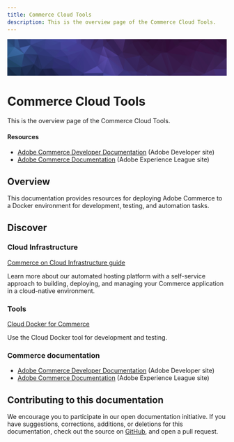 ```yaml
---
title: Commerce Cloud Tools
description: This is the overview page of the Commerce Cloud Tools.
---
```


<Hero slots="image, heading, text"/>

![Commerce Cloud Docker](_images/banner-hex-violet.png)

# Commerce Cloud Tools

This is the overview page of the Commerce Cloud Tools.

<Resources slots="heading, links"/>

#### Resources

- [Adobe Commerce Developer Documentation](https://developer.adobe.com/commerce/docs) (Adobe Developer site)
- [Adobe Commerce Documentation](https://experienceleague.adobe.com/docs/commerce.html) (Adobe Experience League site)

## Overview

This documentation provides resources for deploying Adobe Commerce to a Docker environment for development, testing, and automation tasks.

## Discover

<DiscoverBlock width="100%" slots="heading, link, text"/>

### Cloud Infrastructure

[Commerce on Cloud Infrastructure guide](https://experienceleague.adobe.com/docs/commerce-cloud-service/user-guide/overview.html)

Learn more about our automated hosting platform with a self-service approach to building, deploying, and managing your Commerce application in a cloud-native environment.

<DiscoverBlock slots="heading, link, text"/>

### Tools

[Cloud Docker for Commerce](/docker/)

Use the Cloud Docker tool for development and testing.

<DiscoverBlock width="100%" slots="heading, text"/>

### Commerce documentation

- [Adobe Commerce Developer Documentation](https://developer.adobe.com/commerce/docs) (Adobe Developer site)
- [Adobe Commerce Documentation](https://experienceleague.adobe.com/docs/commerce.html) (Adobe Experience League site)

## Contributing to this documentation

We encourage you to participate in our open documentation initiative. If you have suggestions, corrections, additions, or deletions for this documentation, check out the source on [GitHub](https://github.com/adobedocs/commerce-cloud-tools), and open a pull request.
